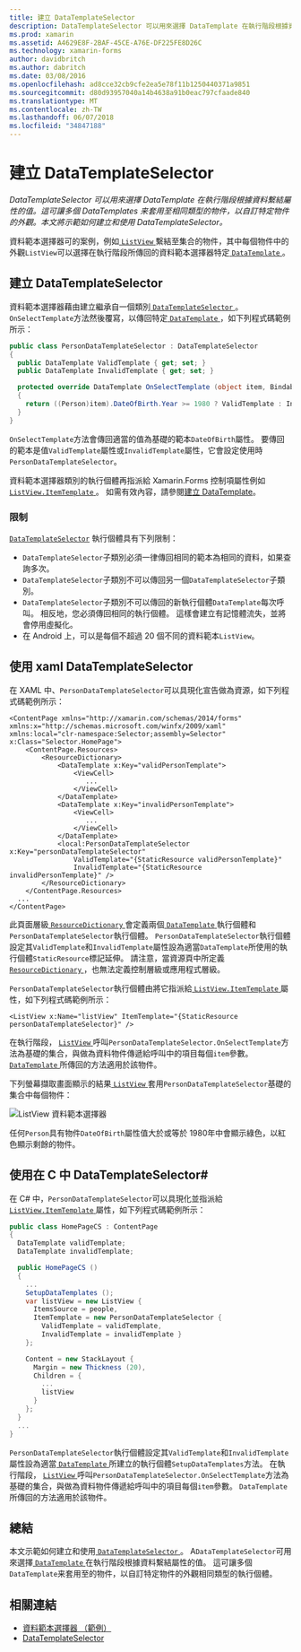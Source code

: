 ```yaml
---
title: 建立 DataTemplateSelector
description: DataTemplateSelector 可以用來選擇 DataTemplate 在執行階段根據資料繫結屬性的值。 這可讓多個 DataTemplates 来套用至相同類型的物件，以自訂特定物件的外觀。 本文將示範如何建立和使用 DataTemplateSelector。
ms.prod: xamarin
ms.assetid: A4629E8F-2BAF-45CE-A76E-DF225FE8D26C
ms.technology: xamarin-forms
author: davidbritch
ms.author: dabritch
ms.date: 03/08/2016
ms.openlocfilehash: ad8cce32cb9cfe2ea5e78f11b1250440371a9851
ms.sourcegitcommit: d80d93957040a14b4638a91b0eac797cfaade840
ms.translationtype: MT
ms.contentlocale: zh-TW
ms.lasthandoff: 06/07/2018
ms.locfileid: "34847188"
---
```

# <a name="creating-a-datatemplateselector"></a>建立 DataTemplateSelector

_DataTemplateSelector 可以用來選擇 DataTemplate 在執行階段根據資料繫結屬性的值。這可讓多個 DataTemplates 来套用至相同類型的物件，以自訂特定物件的外觀。本文將示範如何建立和使用 DataTemplateSelector。_

資料範本選擇器可的案例，例如[ `ListView` ](https://developer.xamarin.com/api/type/Xamarin.Forms.ListView/)繫結至集合的物件，其中每個物件中的外觀`ListView`可以選擇在執行階段所傳回的資料範本選擇器特定[ `DataTemplate` ](https://developer.xamarin.com/api/type/Xamarin.Forms.DataTemplate/)。

## <a name="creating-a-datatemplateselector"></a>建立 DataTemplateSelector

資料範本選擇器藉由建立繼承自一個類別[ `DataTemplateSelector` ](https://developer.xamarin.com/api/type/Xamarin.Forms.DataTemplateSelector/)。 `OnSelectTemplate`方法然後覆寫，以傳回特定[ `DataTemplate` ](https://developer.xamarin.com/api/type/Xamarin.Forms.DataTemplate/)，如下列程式碼範例所示：

```csharp
public class PersonDataTemplateSelector : DataTemplateSelector
{
  public DataTemplate ValidTemplate { get; set; }
  public DataTemplate InvalidTemplate { get; set; }

  protected override DataTemplate OnSelectTemplate (object item, BindableObject container)
  {
    return ((Person)item).DateOfBirth.Year >= 1980 ? ValidTemplate : InvalidTemplate;
  }
}
```

`OnSelectTemplate`方法會傳回適當的值為基礎的範本`DateOfBirth`屬性。 要傳回的範本是值`ValidTemplate`屬性或`InvalidTemplate`屬性，它會設定使用時`PersonDataTemplateSelector`。

資料範本選擇器類別的執行個體再指派給 Xamarin.Forms 控制項屬性例如[ `ListView.ItemTemplate` ](https://developer.xamarin.com/api/type/Xamarin.Forms.ItemsView%3CTVisual%3E/)。 如需有效內容，請參閱[建立 DataTemplate](~/xamarin-forms/app-fundamentals/templates/data-templates/creating.md)。

### <a name="limitations"></a>限制

[`DataTemplateSelector`](https://developer.xamarin.com/api/type/Xamarin.Forms.DataTemplateSelector/) 執行個體具有下列限制：

- `DataTemplateSelector`子類別必須一律傳回相同的範本為相同的資料，如果查詢多次。
- `DataTemplateSelector`子類別不可以傳回另一個`DataTemplateSelector`子類別。
- `DataTemplateSelector`子類別不可以傳回的新執行個體`DataTemplate`每次呼叫。 相反地，您必須傳回相同的執行個體。 這樣會建立有記憶體流失，並將會停用虛擬化。
- 在 Android 上，可以是每個不超過 20 個不同的資料範本`ListView`。

## <a name="consuming-a-datatemplateselector-in-xaml"></a>使用 xaml DataTemplateSelector

在 XAML 中、`PersonDataTemplateSelector`可以具現化宣告做為資源，如下列程式碼範例所示：

```xaml
<ContentPage xmlns="http://xamarin.com/schemas/2014/forms" xmlns:x="http://schemas.microsoft.com/winfx/2009/xaml" xmlns:local="clr-namespace:Selector;assembly=Selector" x:Class="Selector.HomePage">
    <ContentPage.Resources>
        <ResourceDictionary>
            <DataTemplate x:Key="validPersonTemplate">
                <ViewCell>
                   ...
                </ViewCell>
            </DataTemplate>
            <DataTemplate x:Key="invalidPersonTemplate">
                <ViewCell>
                   ...
                </ViewCell>
            </DataTemplate>
            <local:PersonDataTemplateSelector x:Key="personDataTemplateSelector"
                ValidTemplate="{StaticResource validPersonTemplate}"
                InvalidTemplate="{StaticResource invalidPersonTemplate}" />
        </ResourceDictionary>
    </ContentPage.Resources>
  ...
</ContentPage>
```

此頁面層級[ `ResourceDictionary` ](https://developer.xamarin.com/api/type/Xamarin.Forms.ResourceDictionary/)會定義兩個[ `DataTemplate` ](https://developer.xamarin.com/api/type/Xamarin.Forms.DataTemplate/)執行個體和`PersonDataTemplateSelector`執行個體。 `PersonDataTemplateSelector`執行個體設定其`ValidTemplate`和`InvalidTemplate`屬性設為適當`DataTemplate`所使用的執行個體`StaticResource`標記延伸。 請注意，當資源頁中所定義[ `ResourceDictionary` ](https://developer.xamarin.com/api/type/Xamarin.Forms.ResourceDictionary/)，也無法定義控制層級或應用程式層級。

`PersonDataTemplateSelector`執行個體由將它指派給[ `ListView.ItemTemplate` ](https://developer.xamarin.com/api/type/Xamarin.Forms.ItemsView%3CTVisual%3E/)屬性，如下列程式碼範例所示：

```xaml
<ListView x:Name="listView" ItemTemplate="{StaticResource personDataTemplateSelector}" />
```

在執行階段， [ `ListView` ](https://developer.xamarin.com/api/type/Xamarin.Forms.ListView/)呼叫`PersonDataTemplateSelector.OnSelectTemplate`方法為基礎的集合，與做為資料物件傳遞給呼叫中的項目每個`item`參數。 [ `DataTemplate` ](https://developer.xamarin.com/api/type/Xamarin.Forms.DataTemplate/)所傳回的方法適用於該物件。

下列螢幕擷取畫面顯示的結果[ `ListView` ](https://developer.xamarin.com/api/type/Xamarin.Forms.ListView/)套用`PersonDataTemplateSelector`基礎的集合中每個物件：

![](selector-images/data-template-selector.png "ListView 資料範本選擇器")

任何`Person`具有物件`DateOfBirth`屬性值大於或等於 1980年中會顯示綠色，以紅色顯示剩餘的物件。

## <a name="consuming-a-datatemplateselector-in-cnum"></a>使用在 C 中 DataTemplateSelector&num;

在 C# 中，`PersonDataTemplateSelector`可以具現化並指派給[ `ListView.ItemTemplate` ](https://developer.xamarin.com/api/type/Xamarin.Forms.ItemsView%3CTVisual%3E/)屬性，如下列程式碼範例所示：

```csharp
public class HomePageCS : ContentPage
{
  DataTemplate validTemplate;
  DataTemplate invalidTemplate;

  public HomePageCS ()
  {
    ...
    SetupDataTemplates ();
    var listView = new ListView {
      ItemsSource = people,
      ItemTemplate = new PersonDataTemplateSelector {
        ValidTemplate = validTemplate,
        InvalidTemplate = invalidTemplate }
    };

    Content = new StackLayout {
      Margin = new Thickness (20),
      Children = {
        ...
        listView
      }
    };
  }
  ...  
}
```

`PersonDataTemplateSelector`執行個體設定其`ValidTemplate`和`InvalidTemplate`屬性設為適當[ `DataTemplate` ](https://developer.xamarin.com/api/type/Xamarin.Forms.DataTemplate/)所建立的執行個體`SetupDataTemplates`方法。 在執行階段， [ `ListView` ](https://developer.xamarin.com/api/type/Xamarin.Forms.ListView/)呼叫`PersonDataTemplateSelector.OnSelectTemplate`方法為基礎的集合，與做為資料物件傳遞給呼叫中的項目每個`item`參數。 `DataTemplate`所傳回的方法適用於該物件。

## <a name="summary"></a>總結

本文示範如何建立和使用[ `DataTemplateSelector` ](https://developer.xamarin.com/api/type/Xamarin.Forms.DataTemplateSelector/)。 A`DataTemplateSelector`可用來選擇[ `DataTemplate` ](https://developer.xamarin.com/api/type/Xamarin.Forms.DataTemplate/)在執行階段根據資料繫結屬性的值。 這可讓多個`DataTemplate`来套用至的物件，以自訂特定物件的外觀相同類型的執行個體。


## <a name="related-links"></a>相關連結

- [資料範本選擇器 （範例）](https://developer.xamarin.com/samples/xamarin-forms/templates/datatemplateselector/)
- [DataTemplateSelector](https://developer.xamarin.com/api/type/Xamarin.Forms.DataTemplateSelector/)
